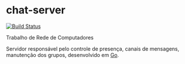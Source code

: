 # chat-server
[![Build Status](https://travis-ci.org/ralphg6/chat-server.svg?branch=master)](https://travis-ci.org/ralphg6/chat-server)

Trabalho de Rede de Computadores

Servidor responsável pelo controle de presença, canais de mensagens, manutenção dos grupos, desenvolvido em [Go](https://golang.org/).

